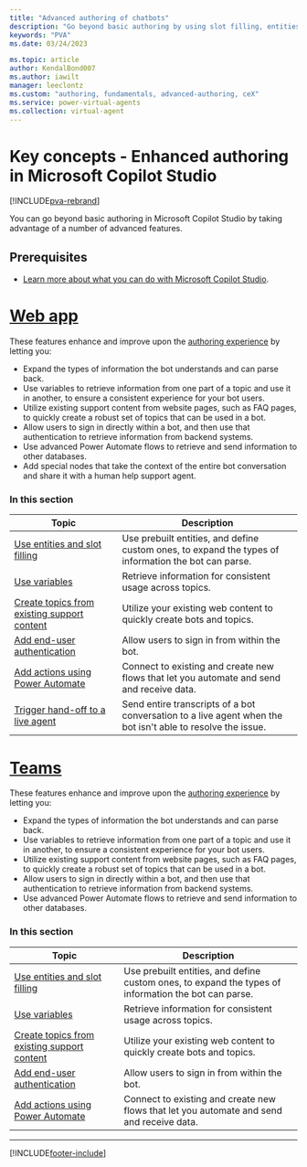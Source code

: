 ```yaml
---
title: "Advanced authoring of chatbots"
description: "Go beyond basic authoring by using slot filling, entities, variables, sign-in, live hand-off, and Power Automate flows."
keywords: "PVA"
ms.date: 03/24/2023

ms.topic: article
author: KendalBond007
ms.author: iawilt
manager: leeclontz
ms.custom: "authoring, fundamentals, advanced-authoring, ceX"
ms.service: power-virtual-agents
ms.collection: virtual-agent
---
```


# Key concepts - Enhanced authoring in Microsoft Copilot Studio

[!INCLUDE[pva-rebrand](includes/pva-rebrand.md)]

You can go beyond basic authoring in Microsoft Copilot Studio by taking advantage of a number of advanced features. 

## Prerequisites

- [Learn more about what you can do with Microsoft Copilot Studio](fundamentals-what-is-power-virtual-agents.md).


# [Web app](#tab/web)

These features enhance and improve upon the [authoring experience](authoring-fundamentals.md) by letting you:

- Expand the types of information the bot understands and can parse back.
- Use variables to retrieve information from one part of a topic and use it in another, to ensure a consistent experience for your bot users.
- Utilize existing support content from website pages, such as FAQ pages, to quickly create a robust set of topics that can be used in a bot.
- Allow users to sign in directly within a bot, and then use that authentication to retrieve information from backend systems.
- Use advanced Power Automate flows to retrieve and send information to other databases.
- Add special nodes that take the context of the entire bot conversation and share it with a human help support agent.

### In this section

| Topic                                                                             | Description                                                                                                                                                                                                |
| --------------------------------------------------------------------------------- | ---------------------------------------------------------------------------------------------------------------------------------------------------------------------------------------------------------- |
| [Use entities and slot filling](advanced-entities-slot-filling.md)                | Use prebuilt entities, and define custom ones, to expand the types of information the bot can parse.                                                                                                       |
| [Use variables](authoring-variables.md)                                           | Retrieve information for consistent usage across topics.                                                                                                                                                   |
| [Create topics from existing support content](advanced-create-topics-from-web.md) | Utilize your existing web content to quickly create bots and topics.                                                                                                                                       |
| [Add end-user authentication](advanced-end-user-authentication.md)                | Allow users to sign in from within the bot.                                                                                                                                                                |
| [Add actions using Power Automate](advanced-flow.md)                              | Connect to existing and create new flows that let you automate and send and receive data.                                                                                                                  |
| [Trigger hand-off to a live agent](advanced-hand-off.md)                          | Send entire transcripts of a bot conversation to a live agent when the bot isn't able to resolve the issue.                                                                                                |

# [Teams](#tab/teams)

These features enhance and improve upon the [authoring experience](authoring-fundamentals.md) by letting you:

- Expand the types of information the bot understands and can parse back.
- Use variables to retrieve information from one part of a topic and use it in another, to ensure a consistent experience for your bot users.
- Utilize existing support content from website pages, such as FAQ pages, to quickly create a robust set of topics that can be used in a bot.
- Allow users to sign in directly within a bot, and then use that authentication to retrieve information from backend systems.
- Use advanced Power Automate flows to retrieve and send information to other databases.

### In this section

| Topic                                                                                   | Description                                                                                          |
| --------------------------------------------------------------------------------------- | ---------------------------------------------------------------------------------------------------- |
| [Use entities and slot filling](advanced-entities-slot-filling.md)                | Use prebuilt entities, and define custom ones, to expand the types of information the bot can parse. |
| [Use variables](authoring-variables.md)                                           | Retrieve information for consistent usage across topics.                                             |
| [Create topics from existing support content](advanced-create-topics-from-web.md) | Utilize your existing web content to quickly create bots and topics.                                 |
| [Add end-user authentication](advanced-end-user-authentication.md)                | Allow users to sign in from within the bot.                                                          |
| [Add actions using Power Automate](advanced-flow.md)                              | Connect to existing and create new flows that let you automate and send and receive data.            |

---

[!INCLUDE[footer-include](includes/footer-banner.md)]

